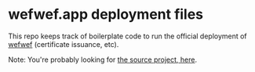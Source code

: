 # wefwef.app deployment files

This repo keeps track of boilerplate code to run the official deployment of [wefwef](https://github.com/aeharding/wefwef) (certificate issuance, etc).

Note: You're probably looking for [the source project, here](https://github.com/aeharding/wefwef).
